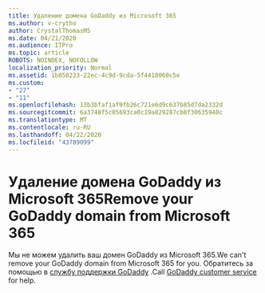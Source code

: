 ```yaml
---
title: Удаление домена GoDaddy из Microsoft 365
ms.author: v-crytho
author: CrystalThomasMS
ms.date: 04/21/2020
ms.audience: ITPro
ms.topic: article
ROBOTS: NOINDEX, NOFOLLOW
localization_priority: Normal
ms.assetid: 1b858223-22ec-4c9d-9cda-5f4418060c5e
ms.custom:
- "27"
- "11"
ms.openlocfilehash: 13b3bfaf1af9fb26c721e6d9c637b85d7da2332d
ms.sourcegitcommit: 6a3748f5c05693ca0c19a829287cb8f30635940c
ms.translationtype: MT
ms.contentlocale: ru-RU
ms.lasthandoff: 04/22/2020
ms.locfileid: "43789099"
---
```

# <a name="remove-your-godaddy-domain-from-microsoft-365"></a><span data-ttu-id="e40c4-102">Удаление домена GoDaddy из Microsoft 365</span><span class="sxs-lookup"><span data-stu-id="e40c4-102">Remove your GoDaddy domain from Microsoft 365</span></span>

<span data-ttu-id="e40c4-103">Мы не можем удалить ваш домен GoDaddy из Microsoft 365.</span><span class="sxs-lookup"><span data-stu-id="e40c4-103">We can't remove your GoDaddy domain from Microsoft 365 for you.</span></span> <span data-ttu-id="e40c4-104">Обратитесь за помощью в [службу поддержки GoDaddy](https://aka.ms/contact-godaddy) .</span><span class="sxs-lookup"><span data-stu-id="e40c4-104">Call [GoDaddy customer service](https://aka.ms/contact-godaddy) for help.</span></span>
  